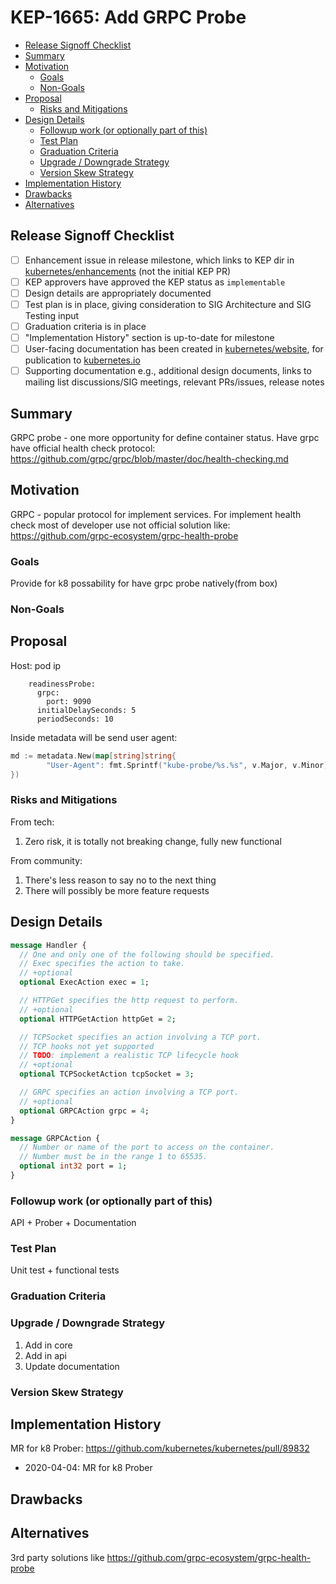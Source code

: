 # KEP-1665: Add GRPC Probe

<!-- toc -->
- [Release Signoff Checklist](#release-signoff-checklist)
- [Summary](#summary)
- [Motivation](#motivation)
  - [Goals](#goals)
  - [Non-Goals](#non-goals)
- [Proposal](#proposal)
  - [Risks and Mitigations](#risks-and-mitigations)
- [Design Details](#design-details)
  - [Followup work (or optionally part of this)](#followup-work-or-optionally-part-of-this)
  - [Test Plan](#test-plan)
  - [Graduation Criteria](#graduation-criteria)
  - [Upgrade / Downgrade Strategy](#upgrade--downgrade-strategy)
  - [Version Skew Strategy](#version-skew-strategy)
- [Implementation History](#implementation-history)
- [Drawbacks](#drawbacks)
- [Alternatives](#alternatives)
<!-- /toc -->


## Release Signoff Checklist

- [ ] Enhancement issue in release milestone, which links to KEP dir in [kubernetes/enhancements] (not the initial KEP PR)
- [ ] KEP approvers have approved the KEP status as `implementable`
- [ ] Design details are appropriately documented
- [ ] Test plan is in place, giving consideration to SIG Architecture and SIG Testing input
- [ ] Graduation criteria is in place
- [ ] "Implementation History" section is up-to-date for milestone
- [ ] User-facing documentation has been created in [kubernetes/website], for publication to [kubernetes.io]
- [ ] Supporting documentation e.g., additional design documents, links to mailing list discussions/SIG meetings, relevant PRs/issues, release notes

[kubernetes.io]: https://kubernetes.io/
[kubernetes/enhancements]: https://git.k8s.io/enhancements
[kubernetes/kubernetes]: https://git.k8s.io/kubernetes
[kubernetes/website]: https://git.k8s.io/website

## Summary

GRPC probe - one more opportunity for define container status. Have grpc have official health check protocol: 
https://github.com/grpc/grpc/blob/master/doc/health-checking.md

## Motivation

GRPC - popular protocol for implement services. For implement health check most of developer use not official solution like:
https://github.com/grpc-ecosystem/grpc-health-probe

### Goals

Provide for k8 possability for have grpc probe natively(from box) 

### Non-Goals


## Proposal

Host: pod ip

```shell script
    readinessProbe:
      grpc:
        port: 9090
      initialDelaySeconds: 5
      periodSeconds: 10
```

Inside metadata will be send user agent:

```go
md := metadata.New(map[string]string{
		"User-Agent": fmt.Sprintf("kube-probe/%s.%s", v.Major, v.Minor),
})
```

### Risks and Mitigations

From tech:
1. Zero risk, it is totally not breaking change, fully new functional

From community:
1. There's less reason to say no to the next thing
2. There will possibly be more feature requests

## Design Details

```proto
message Handler {
  // One and only one of the following should be specified.
  // Exec specifies the action to take.
  // +optional
  optional ExecAction exec = 1;

  // HTTPGet specifies the http request to perform.
  // +optional
  optional HTTPGetAction httpGet = 2;

  // TCPSocket specifies an action involving a TCP port.
  // TCP hooks not yet supported
  // TODO: implement a realistic TCP lifecycle hook
  // +optional
  optional TCPSocketAction tcpSocket = 3;

  // GRPC specifies an action involving a TCP port.
  // +optional
  optional GRPCAction grpc = 4;
}

message GRPCAction {
  // Number or name of the port to access on the container.
  // Number must be in the range 1 to 65535.
  optional int32 port = 1;
}
```

### Followup work (or optionally part of this)

API + Prober + Documentation

### Test Plan

Unit test + functional tests

### Graduation Criteria

### Upgrade / Downgrade Strategy


1. Add in core
2. Add in api
3. Update documentation


### Version Skew Strategy

## Implementation History

MR for k8 Prober: https://github.com/kubernetes/kubernetes/pull/89832

* 2020-04-04: MR for k8 Prober

## Drawbacks

## Alternatives

3rd party solutions like https://github.com/grpc-ecosystem/grpc-health-probe
